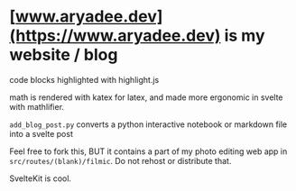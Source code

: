 # [www.aryadee.dev](https://www.aryadee.dev) is my website / blog

code blocks highlighted with highlight.js

math is rendered with katex for latex, and made more ergonomic in svelte with mathlifier.

`add_blog_post.py` converts a python interactive notebook or markdown file into a svelte post

Feel free to fork this, BUT it contains a part of my photo editing web app in `src/routes/(blank)/filmic`.  Do not rehost or distribute that.

SvelteKit is cool.
